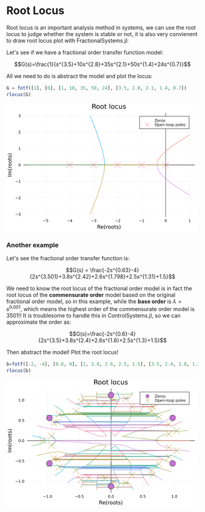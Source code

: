 # Root Locus

Root locus is an important analysis method in systems, we can use the root locus to judge whether the system is stable or not, it is also very convienent to draw root locus plot with FractionalSystems.jl:

Let's see if we have a fractional order transfer function model:

```math
G(s)=\frac{1}{s^{3.5}+10s^{2.8}+35s^{2.1}+50s^{1.4}+24s^{0.7}}
```

All we need to do is abstract the model and plot the locus:

```julia
G = fotf([1], [0], [1, 10, 35, 50, 24], [3.5, 2.8, 2.1, 1.4, 0.7])
rlocus(G)
```

![rlocus](./assets/rlocusexample.png)

### Another example

Let's see the fractional order transfer function is:

```math
G(s) = \frac{-2s^{0.63}-4}{2s^{3.501}+3.8s^{2.42}+2.6s^{1.798}+2.5s^{1.31}+1.5}
```

We need to know the root locus of the fractional order model is in fact the root locus of the **commensurate order** model based on the original fractional order model, so in this example, while the **base order** is $\lambda=s^{0.001}$, which means the highest order of the commensurate order model is $3501$!! It is troublesome to handle this in ControlSystems.jl, so we can approximate the order as:

```math
G(s)=\frac{-2s^{0.6}-4}{2s^{3.5}+3.8s^{2.4}+2.6s^{1.8}+2.5s^{1.3}+1.5}
```

Then abstract the model! Plot the root locus!

```julia
b=fotf([-2, -4], [0.6, 0], [2, 3.8, 2.6, 2.5, 1.5], [3.5, 2.4, 1.8, 1.3, 0])
rlocus(b)
```

![yarlocus](./assets/yarlocusexample.png)